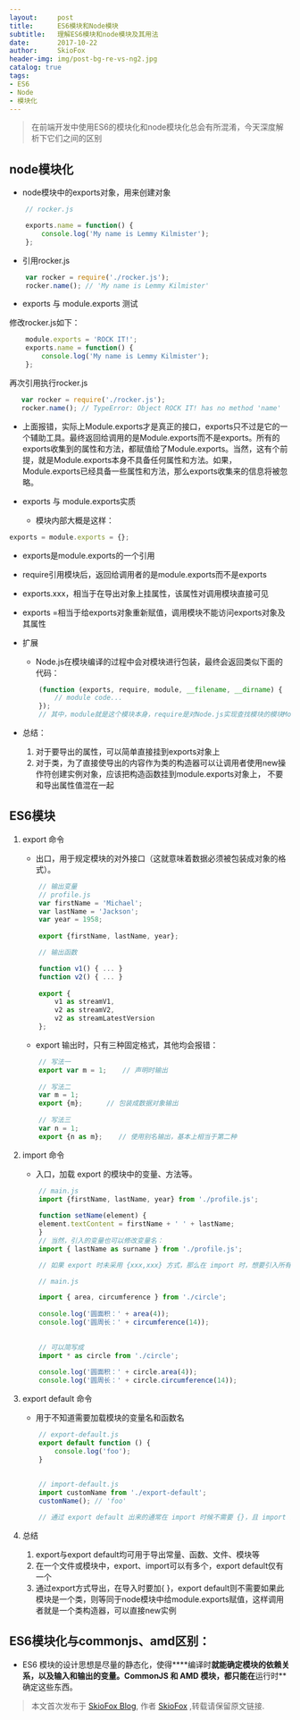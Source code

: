 ```yaml
---
layout:     post
title:      ES6模块和Node模块
subtitle:   理解ES6模块和node模块及其用法
date:       2017-10-22
author:     SkioFox
header-img: img/post-bg-re-vs-ng2.jpg
catalog: true
tags:
- ES6
- Node
- 模块化
---
```


>在前端开发中使用ES6的模块化和node模块化总会有所混淆，今天深度解析下它们之间的区别

## node模块化

- node模块中的exports对象，用来创建对象

```js
    // rocker.js

    exports.name = function() {
        console.log('My name is Lemmy Kilmister');
    };

```
- 引用rocker.js

```js
    var rocker = require('./rocker.js');
    rocker.name(); // 'My name is Lemmy Kilmister'
```
- exports 与 module.exports 测试

修改rocker.js如下：

```js
    module.exports = 'ROCK IT!';
    exports.name = function() {
        console.log('My name is Lemmy Kilmister');
    };
```
 再次引用执行rocker.js
 ```js
    var rocker = require('./rocker.js');
    rocker.name(); // TypeError: Object ROCK IT! has no method 'name'
 ```
- 上面报错，实际上Module.exports才是真正的接口，exports只不过是它的一个辅助工具。最终返回给调用的是Module.exports而不是exports。所有的exports收集到的属性和方法，都赋值给了Module.exports。当然，这有个前提，就是Module.exports本身不具备任何属性和方法。如果，Module.exports已经具备一些属性和方法，那么exports收集来的信息将被忽略。

- exports 与 module.exports实质

   - 模块内部大概是这样：

```js
exports = module.exports = {};  
```

   - exports是module.exports的一个引用
    
   - require引用模块后，返回给调用者的是module.exports而不是exports

   - exports.xxx，相当于在导出对象上挂属性，该属性对调用模块直接可见

   - exports =相当于给exports对象重新赋值，调用模块不能访问exports对象及其属性

- 扩展

    - Node.js在模块编译的过程中会对模块进行包装，最终会返回类似下面的代码：

    ```js
        (function (exports, require, module, __filename, __dirname) {
            // module code...
        });
        // 其中，module就是这个模块本身，require是对Node.js实现查找模块的模块Module._load实例的引用，__filename和__dirname是Node.js在查找该模块后找到的模块名称和模块绝对路径，这就是官方API里头这两个全局变量的来历。

    ```
- 总结：

    1. 对于要导出的属性，可以简单直接挂到exports对象上
    2. 对于类，为了直接使导出的内容作为类的构造器可以让调用者使用new操作符创建实例对象，应该把构造函数挂到module.exports对象上，   不要和导出属性值混在一起
## ES6模块
1. export 命令
    - 出口，用于规定模块的对外接口（这就意味着数据必须被包装成对象的格式）。
    ```js
        // 输出变量
        // profile.js
        var firstName = 'Michael';
        var lastName = 'Jackson';
        var year = 1958;
        
        export {firstName, lastName, year};

        // 输出函数

        function v1() { ... }
        function v2() { ... }
        
        export {
            v1 as streamV1,
            v2 as streamV2,
            v2 as streamLatestVersion
        };
    ```
    - export 输出时，只有三种固定格式，其他均会报错：

    ```js
        // 写法一
        export var m = 1;    // 声明时输出
        
        // 写法二
        var m = 1;
        export {m};      // 包装成数据对象输出
        
        // 写法三
        var n = 1;
        export {n as m};    // 使用别名输出，基本上相当于第二种
    ```
2. import 命令
    - 入口，加载 export 的模块中的变量、方法等。
    ```js
        // main.js
        import {firstName, lastName, year} from './profile.js';
        
        function setName(element) {
        element.textContent = firstName + ' ' + lastName;
        }
        // 当然，引入的变量也可以修改变量名：
        import { lastName as surname } from './profile.js';

        // 如果 export 时未采用 {xxx,xxx} 方式，那么在 import 时，想要引入所有值，可以使用 * 来代替：

        // main.js
    
        import { area, circumference } from './circle';
        
        console.log('圆面积：' + area(4));
        console.log('圆周长：' + circumference(14));
        
        
        // 可以简写成
        import * as circle from './circle';
        
        console.log('圆面积：' + circle.area(4));
        console.log('圆周长：' + circle.circumference(14));

    ```
3. export default 命令

    - 用于不知道需要加载模块的变量名和函数名

    ```js
        // export-default.js
        export default function () {
            console.log('foo');
        }
        
        
        // import-default.js
        import customName from './export-default';
        customName(); // 'foo'

        // 通过 export default 出来的通常在 import 时候不需要 {}，且 import 时可以任意命名。
    ```
4. 总结

    1. export与export default均可用于导出常量、函数、文件、模块等
    2. 在一个文件或模块中，export、import可以有多个，export default仅有一个
    3. 通过export方式导出，在导入时要加{ }，export default则不需要如果此模块是一个类，则等同于node模块中给module.exports赋值，这样调用者就是一个类构造器，可以直接new实例

## ES6模块化与commonjs、amd区别：

- ES6 模块的设计思想是尽量的静态化，使得****编译时**就能确定模块的依赖关系，以及输入和输出的变量。CommonJS 和 AMD 模块，都只能在**运行时**确定这些东西。

> 本文首次发布于 [SkioFox Blog](http://blog.skiofox.top), 作者 [SkioFox](https://github.com/LoverFancy/) ,转载请保留原文链接.
